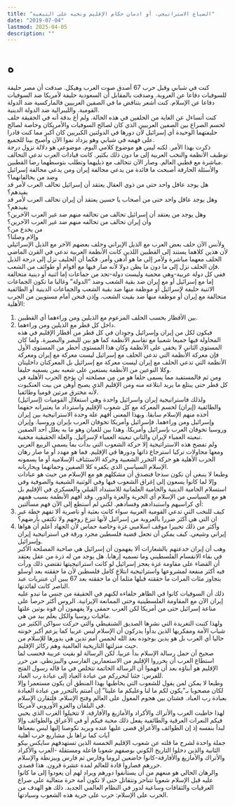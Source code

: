 ```yaml
---
title: "الضياع الاستراتيجي، أو ادمان حكام الإقليم ونخبه على التبعية"
date: "2019-07-04"
lastmod: 2025-04-05
description: ""
---
```

# **ه**

كنت في شبابي وقبل حرب 67 أصدق صوت العرب وهيكل. صدقت أن مصر حليفة للسوفيات دفاعا عن العروبة. وصدقت بالمقابل أن السعودية حليفة لأمريكا ضد السوفيات دفاعا عن الإسلام. كنت أشعر بتناقض ما في الصفين العربيين فالماركسية ضد الدولة القومية. والليبرالية ضد الدولة الدينية.  
كنت أتساءل عن الغاية من الحلفين في هذه الحالة. ولم أع بدقة أنه في الحقيقة حلف لحسم الصراع بين الصفين العربيين الذي كان لصالح السوفيات والأمريكان وخاصة لصالح حليفتهما الوحيدة أي إسرائيل لأن دورها في الدولتين الكبريين كان أكبر مما كنت قادرا على فهمه في شبابي وهو يزداد نموا الآن وأصبح بينا للجميع.  
ذكرت بهذا الأمر. لكنه ليس هو موضوع كلامي اليوم. موضوعي هو دلالة نزول درجة توظيف الأنظمة والنخب العربية إلى ما دون ذلك بكثير. كانت قيادات العرب تدعي التحالف مباشرة مع قطبي العالم. وصار الآن تتحالف مع ذيليهما وتطلب بتوسطهما رضا القطبين.  
والأسئلة الحارقة أصبحت ما فائدة من يدعي محالفة إيران ومن يدعي محالفة إسرائيل وضد من يحالفانهما؟  
هل يوجد عاقل واحد حتى من ذوي العقال يعتقد أن إسرائيل تحالف العرب لأمر قد يفيدهم؟  
وهل يوجد عاقل واحد حتى من أصحاب يا حسين يعتقد أن إيران تحالف العرب لأمر قد يفيدهم؟  
وهل يوجد من يعتقد أن إسرائيل تحالف من تحالفه منهم ضد غير العرب الآخرين؟  
وأن إيران تحالف من تحالفه منهم ضد غير العرب الآخرين؟  
من يخدع من؟  
وإلام وصلنا؟  
ولأنس الآن حلف بعض العرب مع الذيل الإيراني وحلف بعضهم الآخر مع الذيل الإسرائيلي لأن هذين كلاهما يستند إلى القطبين اللذين كانت الأنظمة العربية تدعي في القرن الماضي الحلف معهما مباشرة ولأمر إلى ما هو أدهى وأمر. فكما أن الحليف نزل إلى درجة الذيل فإن الحلف نزل إلى ما دون ما يظن دولا لأنه صار فيها مع أقوام أو طوائف من الشعب.  
ففي كل دولة عربية-وهي محمية وليست دولة-تجد من جماعات إما اثنية أو دينية متحالفة إما مع إسرائيل أو مع إيران ضد بقية الشعب وضد “الدولة” وغالبا ما تكون الجماعات الاثنية حليفة لإسرائيل أو موظفة منها ضد بقية الشعب والجماعات الدينية أو الطائفية متحالفة مع إيران أو موظفة منها ضد بقيت الشعب. وإذن فنحن أمام مستويين من الحرب الأهلية:  
1. بين الأقطار بحسب الحلف المزعوم مع الذيلين ومن وراءهما أي القطبين.  
2. داخل كل قطر مع الذيلين ومن وراءهما.  
فيكون لكل من إيران وإسرائيل وجودان في كل قطر من أقطار الإقليم في هذه المحاولة فيها جميعا شعبيا مع تقاسم الأنظمة كما هو بين للبصر والبصيرة. ولما كان المستوى الثاني لا يخفى على الأنظمة وكان هذا المستوى أخطر من المستوى الأول فإن معركة الأنظمة التي تدعي الحلف مع إسرائيل ليست معركة مع إيران ومعركة الأنظمة التي تدعي الحلف مع إيران ليست معركة مع إسرائيل بل المعركتان داخليتان وكلا النوعين من الأنظمة يستعين على شعبه بمن يسميه حليفا.  
ومن ثم فالمستفيد مما يسمى حلفا هو من مِن مصلحته أن يؤجج الحرب الأهلية في كل قطر حتى يبتلع ما يريد ابتلاعه منه ومن الإقليم الذي يصبح أوهن من بيت العنكبوت لأنه مخترق مرتين قوميا وطائفيا.  
ولذلك فاستراتيجية إيران واسرائيل واحدة وهي استغلال القوميات (إسرائيل) والطائفية (إيران) لحسم المعركة مع كل شعوب الإقليم واسترداد ما يعتبرانه حقهما أخذه منهم الإسلام سابقا. وبهذا المعنى أفهم علة وحدة الاستراتيجية بين إيران وإسرائيل ومن وراءهما. فإسرائيل وأمريكا تخوفان العرب بإيران وروسيا. وإيران وروسيا تخوفان العرب بإسرائيل وأمريكا. وهذا بين للعيان وهو ما به يعلل أحد الصفين تبعيته العمياء لإيران والثاني تبعيته العمياء لإسرائيل. والعلة الحقيقية مخفية.  
ولم تفضح هذه الاستراتيجية إلا حركة الشعوب التي بدأت بما يسمى الربيع العربي ومعها محاولات تركيا استرجاع ذاتها ودورها في الإقليم. فما هو مهدد أو ما صار رهان الحرب الأهلية هو حركة التحرر الشعبية وحركة الاستئناف الإسلامية أو ما يسمونه الإسلام السياسي الذي يكفره كلا الصفين وحماتهما ويحاربانه.  
وطبعا لا ينبغي أن نكون سذجا فنصدق أن مشكلهم هو مع الإسلام من حيث هو عبادات وإلا لما كانوا يسعون إلى إغراق الشعوب فيها وفي الوثنية الشيعية والصوفية وفي استسلام الجامية الدينية والجامية العلمانية للاستبداد القبلي والعسكري في الإقليم بل هو مع السياسي من الإسلام أي الحرية والعزة والدور. وقد أفهم الأنظمة بسبب همهم أي كراسيهم واستبدادهم وفسادهم. لكني لم أستطع إلى الآن فهم مسألتين:  
1. كيف للنخب التي تدعي القومية العربية سواء كانت بعثية أو ناصرية ألا تفهم خطة غير ان التي هي أكثر ضررا بالعروبة من إسرائيل لأنها تنزع روحهم ولا تكتفي بأرضهم؟  
2. وأكثر من ذلك تحييرا موقف اسلاميي غزة وخاصة حماس لأن الجهاد أعلم أن هواها إيراني وشيعي. كيف يمكن أن تجعل قضية فلسطين مجرد ورقة في استراتيجية إيران وإسرائيل.  
وهب أن إيران خدعتهم بالشعارات ألا يفهمون أن إسرائيل هي صاحبة المصلحة الأكبر في بقاء الانقسام الفلسطيني وما تسميه إرهابا. هل يوجد من له ذرة من عقل يعتقد أن القضاء على مقاومة غزة يعجز إسرائيل لو كانت استراتيجيتها تقتضي ذلك ورأت فيه أكثر منفعة لمشروعها واستراتيجية ابتلاع كامل فلسطين لأن ما حققته بعد أوسلو يتجاوز مئات المرات ما حققته قبلها مثلما أن ما حققته بعد 67 يبين أن عنتريات عبد الناصر كانت لفائدتها.  
ذلك أن السوفيات كانوا في الظاهر حلفاءه لكنهم في الحقيقة من جنس ما تبدو عليه إيران الآن مع المقاومة الفلسطينية وحتى الممانعة الإيرانية. الروس أكثر حرصا على مناعة إسرائيل حتى من أمريكا لكن العرب حمقى ولا يفهمون أن قوة بوتين علتها مافيات روسيا والكل يعلم بيد من هي.  
ولهذا كتبت التغريدة التي نشرها الصديق الشنقيطي والتي حركت سواكن الكثير من شباب الأمة ومفكريها الذين بدأوا يدركون أن الإسلام ليس عربيا كما يزعم أكبر خونته حاليا أي العرب بل هو يدين بوجوده بعد الله لخمس أمم تدين هي بدورها للإسلام من حيث منزلتها التاريخية العالمية وهم ركائز الإقليم.  
صحيح أن حمل رسالة الإسلام بدأ عربيا. لكن الرسالة لو بقيت عربية فحسب لما استطاع العرب أن يحرروا الإقليم من الاستعمارين الفارسي والبيزنطي. من حرر الإقليم هو أبناؤه بعد أن فهموا أن الرسالة الخاتمة تتخلص في ما قاله رسول الفتح للفرس: جئنا لنحرركم من عبادة العباد إلى عبادة رب العباد.  
وطبعا لا يمكن لمن يقول للشعوب التي يخاطبها بهذا المنطق أن يكون مستعمرا وإلا لكان مصحوبا بـ”يكون لكم ما لنا وعليكم ما علينا” إن آمنتم بالتحرر من عبادة العبادة بعبادة رب العباد. فشتان بين هجوم المغول على العالم وفتح الإسلام. فلتقارن الإسلام في البلقان والغزو الأوروبي لأمريكا.  
لهذا خاطبت العرب والأتراك والأكراد والأمازيغ والأفارقة. لا تتخيلوا الغرب الذي يحيي فيكم النعرات العرقية والطائفية يفعل ذلك محبة فيكم أو في الأعراق والطوائف وإلا لبدأ بنفسه إذ إن الطوائف والأعراق قضى عليها عنده ويريد نكوصنا إليها ليس بمعناها آيات كما نراها بل مشاريع حرب أهلية  
جملة واحدة لشرح ما قلته عن شعوب الإقليم الخمسة الذين تستهدفهم سايكس بيكو الثانية والذين دخلوا التاريخ الكوني بوصفهم شعوبا فاعلة ومستقلة -العرب والأكراد والأتراك والأمازيغ والأفارقة-كانوا خاضعين لروما وفارس ثم فارس وبيزنطة والإسلام حررهم فصاروا قادة للعالم لمدة عشرة قرون. هذا قصدي.  
والرهان الحالي هو منعهم من أن يستأنفوا دورهم ويراد لهم أن يعودوا إلى ما كانوا عليه قبل الإسلام شعوبا تتناحر وتتقاتل حتى لا تكون أمة حرة متعالية على صراع العرقيات والثقافات وساعية لدور في النظام العالمي الجديد. ذلك هو الهدف من الحرب على الإسلام: حرب على حرية هذه الشعوب وسيادتها.

###
